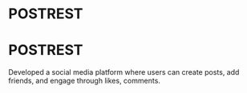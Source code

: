 ﻿# POSTREST
# POSTREST
Developed a social media platform where users can create posts, add friends, and engage through likes, comments.
